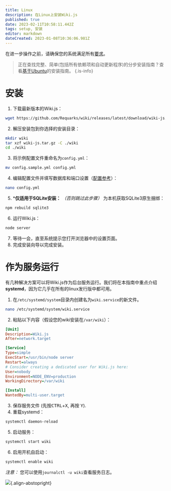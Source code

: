 ```yaml
---
title: Linux
description: 在Linux上安装Wiki.js
published: true
date: 2023-02-11T10:58:11.442Z
tags: setup, 安装
editor: markdown
dateCreated: 2023-01-08T10:36:06.981Z
---
```


在进一步操作之前，请确保您的系统满足所有[要求](/install/requirements)。

> 正在查找完整、简单(包括所有依赖项和自动更新程序)的分步安装指南？查看[基于Ubuntu](/install/ubuntu)的安装指南。
{.is-info}

# 安装

1. 下载最新版本的Wiki.js：
  ```bash
  wget https://github.com/Requarks/wiki/releases/latest/download/wiki-js.tar.gz
  ```
2. 解压安装包到你选择的安装目录：
  ```bash
  mkdir wiki
  tar xzf wiki-js.tar.gz -C ./wiki
  cd ./wiki
  ```
3. 将示例配置文件重命名为`config.yml`：
  ```bash
  mv config.sample.yml config.yml
  ```
4. 编辑配置文件并填写数据库和端口设置（[配置参考](/install/config)）：
  ```bash
  nano config.yml
  ```
5. ***仅适用于SQLite安装：** *（否则跳过此步骤）* 为本机获取SQLite3原生捆绑：
  ```bash
  npm rebuild sqlite3
  ```
6. 运行Wiki.js：
  ```bash
  node server
  ```
7. 等待一会，直至系统提示您打开浏览器中的设置页面。
8. 完成安装向导以完成安装。

# 作为服务运行

有几种解决方案可以将Wiki.js作为后台服务运行。我们将在本指南中重点介绍**systemd**，因为它几乎在所有的linux发行版中都可用。

1. 在`/etc/systemd/system`目录内创建名为`wiki.service`的新文件。
  ```bash
  nano /etc/systemd/system/wiki.service
  ```
2. 粘贴以下内容（假设您的wiki安装在`/var/wiki`）：
  ```ini
  [Unit]
  Description=Wiki.js
  After=network.target

  [Service]
  Type=simple
  ExecStart=/usr/bin/node server
  Restart=always
  # Consider creating a dedicated user for Wiki.js here:
  User=nobody
  Environment=NODE_ENV=production
  WorkingDirectory=/var/wiki

  [Install]
  WantedBy=multi-user.target
  ```
3. 保存服务文件 (先按<kbd>CTRL</kbd>+<kbd>X</kbd>, 再按 <kbd>Y</kbd>).
4. 重载systemd：
  ```bash
  systemctl daemon-reload
  ```
5. 启动服务：
  ```bash
  systemctl start wiki
  ```
6. 启用开机自启动：
  ```bash
  systemctl enable wiki
  ```
  
*注意：* 您可以使用`journalctl -u wiki`查看服务日志。

![](https://a.icons8.com/TqgWTTfw/Oy7xHF/svg.svg){.align-abstopright}